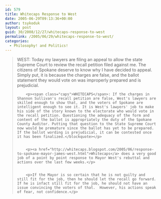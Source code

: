 ```yaml
---
id: 579
title: Whitecaps Response to West
date: 2005-06-29T09:13:36+00:00
author: tsykoduk
layout: post
guid: 30/2008/12/27/whitecaps-response-to-west
permalink: /2005/06/29/whitecaps-response-to-west/
categories:
  - Philosophy! and Politics!
---
```

<blockquote><span class="caps">WEST</span>: Today my lawyers are filing an appeal to allow the state Supreme Court to review the recall petition filed against me. The citizens of Spokane deserve to know why I have decided to appeal. Simply put, it is because the charges are false, and the ballot statement they would vote on was improperly prepared and is prejudicial.

		<p><span class="caps">WHITECAPS</span>: If the charges in Shannon Sullivan's recall petition are false, West's lawyers are skilled enough to show that, and the voters of Spokane are intelligent enough to see it. It is West's lawyers' job to make his side of the story known to the electorate who would vote in the recall petition. Questioning the adequacy of the form and content of the ballot is appropriately the duty of the Spokane County Auditor. Putting that question to the State Supreme Court now would be premature since the ballot has yet to be prepared. If the ballot wording is prejudicial, it can be contested once it has been finalized.</blockquote></p>


		<p><a href="http://whitecaps.blogspot.com/2005/06/response-to-spokane-mayor-james-west.html">Whitecaps</a> does a very good job of a point by point response to Mayor West's rebuttal and actions over the last few weeks.</p>


		<p>If the Mayor is so certain that he is not guilty and still fit for the job, then he should let the recall go forward. If he is infact still fit for the job, he should not have an issue convincing the voters of that.  However, his actions speak of fear, not confidence.</p>